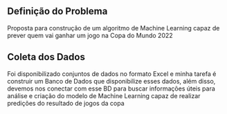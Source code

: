 ## Definição do Problema
Proposta para construção de um algoritmo de Machine Learning capaz de prever quem vai ganhar um jogo na Copa do Mundo 2022

## Coleta dos Dados
Foi disponibilizado conjuntos de dados no formato Excel e minha tarefa é construir um Banco de Dados que disponibilize esses dados, além disso, devemos nos conectar com esse BD para buscar informações úteis para análise e criação do modelo de Machine Learning capaz de realizar predições do resultado de jogos da copa
